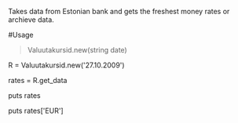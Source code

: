 Takes data from Estonian bank and gets the freshest money rates or archieve data.

#Usage

> Valuutakursid.new(string date)

R = Valuutakursid.new('27.10.2009')

rates = R.get_data

puts rates

puts rates['EUR']
